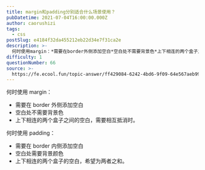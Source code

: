 ```yaml
---
title: margin和padding分别适合什么场景使用？
pubDatetime: 2021-07-04T16:00:00.000Z
author: caorushizi
tags:
  - css
postSlug: e4184f32da455212eb22d34e7f31ca2e
description: >-
  何时使用margin：*需要在border外侧添加空白*空白处不需要背景色*上下相连的两个盒子之间的空白，需要相互抵消时。何时使用padding：*需要在border内侧添加空白*空白处需要背景颜色*
difficulty: 1
questionNumber: 66
source: >-
  https://fe.ecool.fun/topic-answer/ff429084-6242-4bd6-9f09-64e567aeb99d?orderBy=updateTime&order=desc&tagId=11
---
```


何时使用 margin：

- 需要在 border 外侧添加空白
- 空白处不需要背景色
- 上下相连的两个盒子之间的空白，需要相互抵消时。

何时使用 padding：

- 需要在 border 内侧添加空白
- 空白处需要背景颜色
- 上下相连的两个盒子的空白，希望为两者之和。
